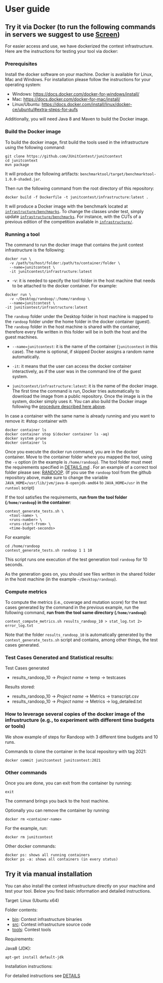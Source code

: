 # User guide

## Try it via Docker (to run the following commands in servers we suggest to use [Screen](https://www.howtoforge.com/linux_screen))

For easier access and use, we have dockerized the contest infrastructure. Here are the instructions for testing your tool via docker:

### Prerequisites

Install the docker software on your machine. Docker is available for Linux, Mac and Windows. For installation please follow the instructions for your operating system:
- Windows: https://docs.docker.com/docker-for-windows/install/
- Mac: https://docs.docker.com/docker-for-mac/install/
- Linux/Ubuntu: https://docs.docker.com/install/linux/docker-ce/ubuntu/#extra-steps-for-aufs

Additionally, you will need Java 8 and Maven to build the Docker image. 

### Build the Docker image

To build the docker image, first build the tools used in the infrastructure using the following command:
```shell script
git clone https://github.com/JUnitContest/junitcontest 
cd junitcontext
mvn package
``` 
It will produce the following artifacts: `benchmarktool/target/benchmarktool-1.0.0-shaded.jar`.

Then run the following command from the root directory of this repository:
```shell script
docker build -f Dockerfile -t junitcontest/infrastructure:latest .
```
It will produce a Docker image with the benchmark located at [`infrastructure/benchmarks`](../infrastructure/benchmarks). To change the classes under test, simply update [`infrastructure/benchmarks`](../infrastructure/benchmarks). For instance, with the CUTs of a previous edition of the competition available in [`infrastructure/`](../infrastructure/).

### Running a tool

The command to run the docker image that contains the junit contest infrastructure is the following:
```shell script
docker run \
  -v /path/to/host/folder:/path/to/container/folder \
  --name=junitcontest \
  -it junitcontest/infrastructure:latest
```

* -v: it is needed to specify the tool folder in the host machine that needs to be attached to the docker container. For example:
```shell script
docker run \
  -v ~/Desktop/randoop/:/home/randoop \
  --name=junitcontest \
-it junitcontest/infrastructure:latest
```

The `randoop` folder under the Desktop folder in host machine is mapped to the `randoop` folder under the home folder in the docker container (guest). The `randoop` folder in the host machine is shared with the container, therefore every file written in this folder will be in both the host and the guest machines.

* `--name=junitcontest`: it is the name of the container (`junitcontest` in this case). The name is optional, if skipped Docker assigns a random name automatically.

* `-it`: it means that the user can access the docker container interactively, as if the user was in the command line of the guest system.

* `junitcontest/infrastructure:latest`: it is the name of the docker image. The first time the command is run, Docker tries automatically to download the image from a public repository. Once the image is in the system, docker simply uses it. You can also build the Docker image following the [procedure described here above](#build-the-docker-image).

In case a container with the same name is already running and you want to remove it:
#stop container with 
```shell script
docker container ls
docker container stop $(docker container ls -aq)	
docker system prune
docker container ls
```

Once you execute the docker run command, you are in the docker container. Move to the container folder where you mapped the tool, using the `-v` option (in the example is `/home/randoop`). The tool folder must meet the requirements specified in [DETAILS.md](DETAILS.md) . For an example of a correct tool folder please see: [RANDOOP](/tools/randoop).
(If you use the `randoop` tool from the github repository above, make sure to change the variable `JAVA_HOME=/usr/lib/jvm/java-8-openjdk-amd64` to `JAVA_HOME=/usr` in the `runtool` script)

If the tool satisfies the requirements, **run from the tool folder (`/home/randoop`) in the container**:
```shell script
contest_generate_tests.sh \
  <tool-name> \
  <runs-number> \
  <runs-start-from> \
  <time-budget-seconds>
```

For example:
```shell script
cd /home/randoop 
contest_generate_tests.sh randoop 1 1 10
```
This script runs one execution of the test generation tool `randoop` for 10 seconds.

As the generation goes on, you should see files written in the shared folder in the host machine (in the example `~/Desktop/randoop`).

### Compute metrics

To compute the metrics (i.e., coverage and mutation score) for the test cases generated by the command in the previous example, run the following command, **run from the tool same directory (`/home/randoop`)**:
```shell script
contest_compute_metrics.sh results_randoop_10 > stat_log.txt 2> error_log.txt
```
Note that the folder `results_randoop_10` is automatically generated by the `contest_generate_tests.sh` script and contains, among other things, the test cases generated.

### Test Cases Generated and Statistical results:
Test Cases generated
-	results_randoop_10 -> *Project name*   ->  temp -> testcases

Results stored:
-	results_randoop_10 -> *Project name*   ->  Metrics -> transcript.csv
-	results_randoop_10 -> *Project name*   -> Metrics -> log_detailed.txt

### How to leverage several copies of the docker image of the infrustructure (e.g., to experiment with different time budgets or tools)

We show example of steps for Randoop with 3 different time budgets and 10 runs. 

Commands to clone the container in the local repository with tag 2021:
```shell script
docker commit junitcontest junitcontest:2021
```

### Other commands

Once you are done, you can exit from the container by running:
```shell script
exit
```
The command brings you back to the host machine.

Optionally you can remove the container by running:
```shell script
docker rm <container-name>
```
For the example, run:
```shell script
docker rm junitcontest
```
Other docker commands:
```shell script
docker ps: shows all running containers
docker ps -a: shows all containers (in every status)
```

## Try it via manual installation

You can also install the contest infrastructure directly on your machine and test your tool. Below you find basic information and detailed instructions.

Target: Linux (Ubuntu x64)

Folder contents:

* [bin](/infrastructure):   Contest infrastructure binaries
* [src](/):   Contest infrastructure source code
* [tools](/tools): Contest tools

Requirements:

Java8 (JDK):
```shell script
apt-get install default-jdk
```

Installation instructions:

For detailed instructions see [DETAILS](/DETAILS)
